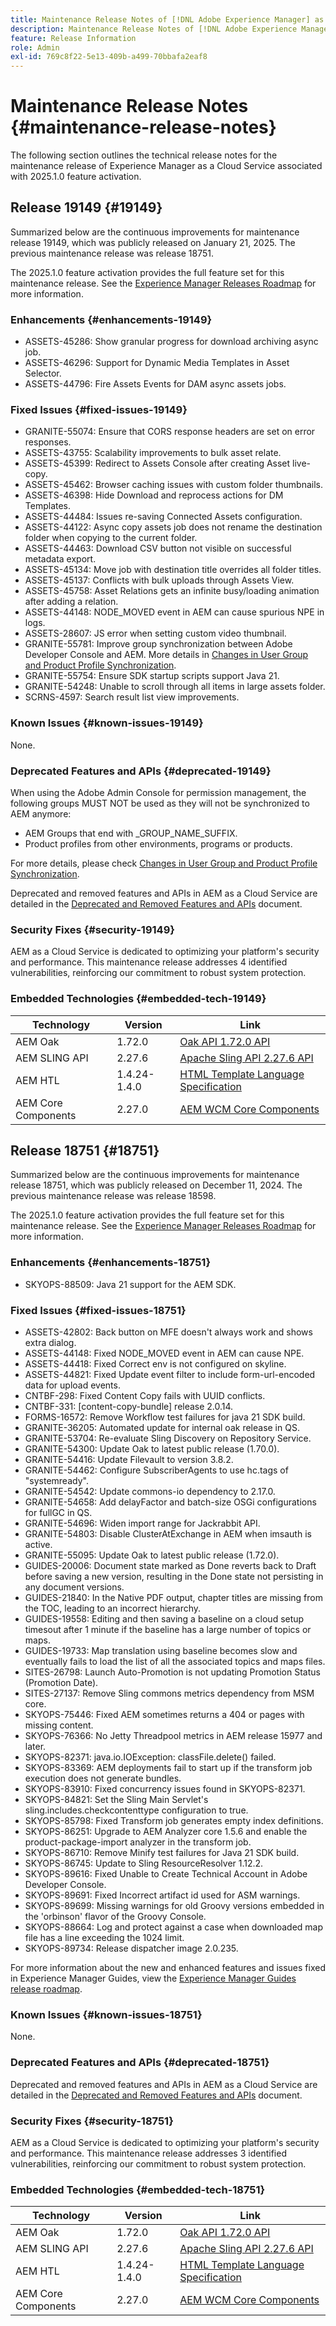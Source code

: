 ```yaml
---
title: Maintenance Release Notes of [!DNL Adobe Experience Manager] as a Cloud Service associated with 2025.1.0 feature activation.
description: Maintenance Release Notes of [!DNL Adobe Experience Manager] as a Cloud Service associated with 2025.1.0 feature activation.
feature: Release Information
role: Admin
exl-id: 769c8f22-5e13-409b-a499-70bbafa2eaf8
---
```

# Maintenance Release Notes {#maintenance-release-notes}

The following section outlines the technical release notes for the maintenance release of Experience Manager as a Cloud Service associated with 2025.1.0 feature activation.

## Release 19149 {#19149}

Summarized below are the continuous improvements for maintenance release 19149, which was publicly released on January 21, 2025. The previous maintenance release was release 18751.

The 2025.1.0 feature activation provides the full feature set for this maintenance release. See the [Experience Manager Releases Roadmap](https://experienceleague.adobe.com/en/docs/experience-manager-release-information/aem-release-updates/update-releases-roadmap) for more information.

### Enhancements {#enhancements-19149}

* ASSETS-45286: Show granular progress for download archiving async job.
* ASSETS-46296: Support for Dynamic Media Templates in Asset Selector.
* ASSETS-44796: Fire Assets Events for DAM async assets jobs.

### Fixed Issues {#fixed-issues-19149}

* GRANITE-55074: Ensure that CORS response headers are set on error responses.
* ASSETS-43755: Scalability improvements to bulk asset relate.
* ASSETS-45399: Redirect to Assets Console after creating Asset live-copy.
* ASSETS-45462: Browser caching issues with custom folder thumbnails.
* ASSETS-46398: Hide Download and reprocess actions for DM Templates.
* ASSETS-44484: Issues re-saving Connected Assets configuration.
* ASSETS-44122: Async copy assets job does not rename the destination folder when copying to the current folder.
* ASSETS-44463: Download CSV button not visible on successful metadata export.
* ASSETS-45134: Move job with destination title overrides all folder titles.
* ASSETS-45137: Conflicts with bulk uploads through Assets View.
* ASSETS-45758: Asset Relations gets an infinite busy/loading animation after adding a relation.
* ASSETS-44148: NODE_MOVED event in AEM can cause spurious NPE in logs.
* ASSETS-28607: JS error when setting custom video thumbnail.
* GRANITE-55781:  Improve group synchronization between Adobe Developer Console and AEM. More details in [Changes in User Group and Product Profile Synchronization](https://experienceleague.adobe.com/en/docs/experience-manager-cloud-service/content/security/changes-in-user-group-and-product-profile-synchronization).
* GRANITE-55754: Ensure SDK startup scripts support Java 21.
* GRANITE-54248: Unable to scroll through all items in large assets folder.
* SCRNS-4597: Search result list view improvements.

### Known Issues {#known-issues-19149}

None.

### Deprecated Features and APIs {#deprecated-19149}

When using the Adobe Admin Console for permission management, the following groups MUST NOT be used as they will not be synchronized to AEM anymore:
* AEM Groups that end with _GROUP_NAME_SUFFIX.
* Product profiles from other environments, programs or products.

For more details, please check [Changes in User Group and Product Profile Synchronization](https://experienceleague.adobe.com/en/docs/experience-manager-cloud-service/content/security/changes-in-user-group-and-product-profile-synchronization).


Deprecated and removed features and APIs in AEM as a Cloud Service are detailed in the [Deprecated and Removed Features and APIs](/help/release-notes/deprecated-removed-features.md) document.

### Security Fixes {#security-19149}

AEM as a Cloud Service is dedicated to optimizing your platform's security and performance. This maintenance release addresses 4 identified vulnerabilities, reinforcing our commitment to robust system protection.

### Embedded Technologies {#embedded-tech-19149}

|Technology|Version|Link|
|---|---|---|
|AEM Oak | 1.72.0|[Oak API 1.72.0 API](https://www.javadoc.io/doc/org.apache.jackrabbit/oak-api/1.72.0/index.html)| 
|AEM SLING API | 2.27.6 |[Apache Sling API 2.27.6 API](https://www.javadoc.io/doc/org.apache.sling/org.apache.sling.api/latest/index.html)|
|AEM HTL| 1.4.24-1.4.0 |[HTML Template Language Specification](https://github.com/adobe/htl-spec)|
|AEM Core Components| 2.27.0|[AEM WCM Core Components](https://github.com/adobe/aem-core-wcm-components)|

## Release 18751 {#18751}

Summarized below are the continuous improvements for maintenance release 18751, which was publicly released on December 11, 2024. The previous maintenance release was release 18598.

The 2025.1.0 feature activation provides the full feature set for this maintenance release. See the [Experience Manager Releases Roadmap](https://experienceleague.adobe.com/en/docs/experience-manager-release-information/aem-release-updates/update-releases-roadmap) for more information.

### Enhancements {#enhancements-18751}

* SKYOPS-88509: Java 21 support for the AEM SDK.

### Fixed Issues {#fixed-issues-18751}

* ASSETS-42802: Back button on MFE doesn't always work and shows extra dialog.
* ASSETS-44148: Fixed NODE_MOVED event in AEM can cause NPE.
* ASSETS-44418: Fixed Correct env is not configured on skyline.
* ASSETS-44821: Fixed Update event filter to include form-url-encoded data for upload events.
* CNTBF-298: Fixed Content Copy fails with UUID conflicts.
* CNTBF-331: [content-copy-bundle] release 2.0.14.
* FORMS-16572: Remove Workflow test failures for java 21 SDK build.
* GRANITE-36205: Automated update for internal oak release in QS.
* GRANITE-53704: Re-evaluate Sling Discovery on Repository Service.
* GRANITE-54300: Update Oak to latest public release (1.70.0).
* GRANITE-54416: Update Filevault to version 3.8.2.
* GRANITE-54462: Configure SubscriberAgents to use hc.tags of "systemready".
* GRANITE-54542: Update commons-io dependency to 2.17.0.
* GRANITE-54658: Add delayFactor and batch-size OSGi configurations for fullGC in QS.
* GRANITE-54696: Widen import range for Jackrabbit API.
* GRANITE-54803: Disable ClusterAtExchange in AEM when imsauth is active.
* GRANITE-55095: Update Oak to latest public release (1.72.0).
* GUIDES-20006: Document state marked as Done reverts back to Draft before saving a new version, resulting in the Done state not persisting in any document versions.
* GUIDES-21840: In the Native PDF output, chapter titles are missing from the TOC, leading to an incorrect hierarchy.
* GUIDES-19558: Editing and then saving a baseline on a cloud setup timesout after 1 minute if the baseline has a large number of topics or maps.
* GUIDES-19733: Map translation using baseline becomes slow and eventually fails to load the list of all the associated topics and maps files.
* SITES-26798: Launch Auto-Promotion is not updating Promotion Status (Promotion Date).
* SITES-27137: Remove Sling commons metrics dependency from MSM core.
* SKYOPS-75446: Fixed AEM sometimes returns a 404 or pages with missing content.
* SKYOPS-76366: No Jetty Threadpool metrics in AEM release 15977 and later.
* SKYOPS-82371: java.io.IOException: classFile.delete() failed.
* SKYOPS-83369: AEM deployments fail to start up if the transform job execution does not generate bundles.
* SKYOPS-83910: Fixed concurrency issues found in SKYOPS-82371.
* SKYOPS-84821: Set the Sling Main Servlet's sling.includes.checkcontenttype configuration to true.
* SKYOPS-85798: Fixed Transform job generates empty index definitions.
* SKYOPS-86251: Upgrade to AEM Analyzer core 1.5.6 and enable the product-package-import analyzer in the transform job.
* SKYOPS-86710: Remove Minify test failures for Java 21 SDK build.
* SKYOPS-86745: Update to Sling ResourceResolver 1.12.2.
* SKYOPS-89616: Fixed Unable to Create Technical Account in Adobe Developer Console.
* SKYOPS-89691: Fixed Incorrect artifact id used for ASM warnings.
* SKYOPS-89699: Missing warnings for old Groovy versions embedded in the 'orbinson' flavor of the Groovy Console.
* SKYOPS-88664: Log and protect against a case when downloaded map file has a line exceeding the 1024 limit.
* SKYOPS-89734: Release dispatcher image 2.0.235.

For more information about the new and enhanced features and issues fixed in Experience Manager Guides, view the [Experience Manager Guides release roadmap](https://experienceleague.adobe.com/en/docs/experience-manager-guides/using/release-info/aem-guides-releases-roadmap).

### Known Issues {#known-issues-18751}

None.

### Deprecated Features and APIs {#deprecated-18751}

Deprecated and removed features and APIs in AEM as a Cloud Service are detailed in the [Deprecated and Removed Features and APIs](/help/release-notes/deprecated-removed-features.md) document.

### Security Fixes {#security-18751}

AEM as a Cloud Service is dedicated to optimizing your platform's security and performance. This maintenance release addresses 3 identified vulnerabilities, reinforcing our commitment to robust system protection.

### Embedded Technologies {#embedded-tech-18751}

|Technology|Version|Link|
|---|---|---|
|AEM Oak | 1.72.0|[Oak API 1.72.0 API](https://www.javadoc.io/doc/org.apache.jackrabbit/oak-api/1.72.0/index.html)| 
|AEM SLING API | 2.27.6 |[Apache Sling API 2.27.6 API](https://www.javadoc.io/doc/org.apache.sling/org.apache.sling.api/latest/index.html)|
|AEM HTL| 1.4.24-1.4.0 |[HTML Template Language Specification](https://github.com/adobe/htl-spec)|
|AEM Core Components| 2.27.0|[AEM WCM Core Components](https://github.com/adobe/aem-core-wcm-components)|
